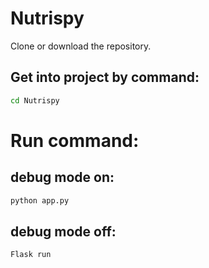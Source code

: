 # Nutrispy
Clone or download the repository.

## Get into project by command: 

```bash
cd Nutrispy
```

# Run command:
## 		debug mode on: 
```bash 
python app.py
 ```
## 		debug mode off:
```bash 
Flask run 
```


